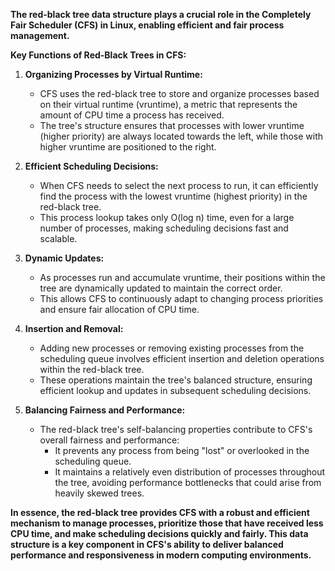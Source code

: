 **The red-black tree data structure plays a crucial role in the Completely Fair Scheduler (CFS) in Linux, enabling efficient and fair process management.**

**Key Functions of Red-Black Trees in CFS:**

1. **Organizing Processes by Virtual Runtime:**
    - CFS uses the red-black tree to store and organize processes based on their virtual runtime (vruntime), a metric that represents the amount of CPU time a process has received.
    - The tree's structure ensures that processes with lower vruntime (higher priority) are always located towards the left, while those with higher vruntime are positioned to the right.

2. **Efficient Scheduling Decisions:**
    - When CFS needs to select the next process to run, it can efficiently find the process with the lowest vruntime (highest priority) in the red-black tree.
    - This process lookup takes only O(log n) time, even for a large number of processes, making scheduling decisions fast and scalable.

3. **Dynamic Updates:**
    - As processes run and accumulate vruntime, their positions within the tree are dynamically updated to maintain the correct order.
    - This allows CFS to continuously adapt to changing process priorities and ensure fair allocation of CPU time.

4. **Insertion and Removal:**
    - Adding new processes or removing existing processes from the scheduling queue involves efficient insertion and deletion operations within the red-black tree.
    - These operations maintain the tree's balanced structure, ensuring efficient lookup and updates in subsequent scheduling decisions.

5. **Balancing Fairness and Performance:**
    - The red-black tree's self-balancing properties contribute to CFS's overall fairness and performance:
        - It prevents any process from being "lost" or overlooked in the scheduling queue.
        - It maintains a relatively even distribution of processes throughout the tree, avoiding performance bottlenecks that could arise from heavily skewed trees.

**In essence, the red-black tree provides CFS with a robust and efficient mechanism to manage processes, prioritize those that have received less CPU time, and make scheduling decisions quickly and fairly. This data structure is a key component in CFS's ability to deliver balanced performance and responsiveness in modern computing environments.**

